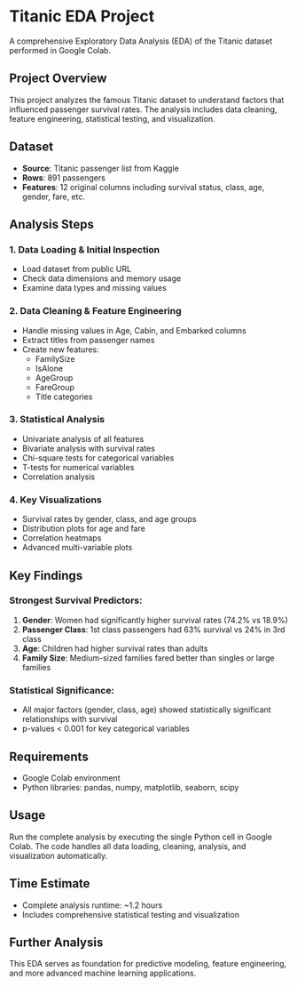 # Titanic EDA Project

A comprehensive Exploratory Data Analysis (EDA) of the Titanic dataset performed in Google Colab.

## Project Overview
This project analyzes the famous Titanic dataset to understand factors that influenced passenger survival rates. The analysis includes data cleaning, feature engineering, statistical testing, and visualization.

## Dataset
- **Source**: Titanic passenger list from Kaggle
- **Rows**: 891 passengers
- **Features**: 12 original columns including survival status, class, age, gender, fare, etc.

## Analysis Steps

### 1. Data Loading & Initial Inspection
- Load dataset from public URL
- Check data dimensions and memory usage
- Examine data types and missing values

### 2. Data Cleaning & Feature Engineering
- Handle missing values in Age, Cabin, and Embarked columns
- Extract titles from passenger names
- Create new features:
  - FamilySize
  - IsAlone
  - AgeGroup
  - FareGroup
  - Title categories

### 3. Statistical Analysis
- Univariate analysis of all features
- Bivariate analysis with survival rates
- Chi-square tests for categorical variables
- T-tests for numerical variables
- Correlation analysis

### 4. Key Visualizations
- Survival rates by gender, class, and age groups
- Distribution plots for age and fare
- Correlation heatmaps
- Advanced multi-variable plots

## Key Findings

### Strongest Survival Predictors:
1. **Gender**: Women had significantly higher survival rates (74.2% vs 18.9%)
2. **Passenger Class**: 1st class passengers had 63% survival vs 24% in 3rd class
3. **Age**: Children had higher survival rates than adults
4. **Family Size**: Medium-sized families fared better than singles or large families

### Statistical Significance:
- All major factors (gender, class, age) showed statistically significant relationships with survival
- p-values < 0.001 for key categorical variables

## Requirements
- Google Colab environment
- Python libraries: pandas, numpy, matplotlib, seaborn, scipy

## Usage
Run the complete analysis by executing the single Python cell in Google Colab. The code handles all data loading, cleaning, analysis, and visualization automatically.

## Time Estimate
- Complete analysis runtime: ~1.2 hours
- Includes comprehensive statistical testing and visualization

## Further Analysis
This EDA serves as foundation for predictive modeling, feature engineering, and more advanced machine learning applications.
